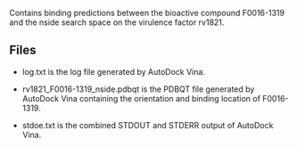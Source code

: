Contains binding predictions between the bioactive compound F0016-1319 and the nside search space on the virulence factor rv1821.

## Files

- log.txt is the log file generated by AutoDock Vina.

- rv1821_F0016-1319_nside.pdbqt is the PDBQT file generated by AutoDock Vina containing the orientation and binding location of F0016-1319.

- stdoe.txt is the combined STDOUT and STDERR output of AutoDock Vina.

